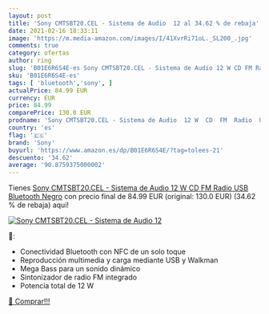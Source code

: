 ```yaml
---
layout: post
title: 'Sony CMTSBT20.CEL - Sistema de Audio  12 al 34.62 % de rebaja'
date: 2021-02-16 18:33:11
image: 'https://m.media-amazon.com/images/I/41XvrRi71oL._SL200_.jpg'
comments: true
category: ofertas
author: ring
slug: 'B01E6R6S4E-es Sony CMTSBT20.CEL - Sistema de Audio 12 W CD FM Radio USB...'
sku: 'B01E6R6S4E-es'
tags: [ 'bluetooth','sony', ]
actualPrice: 84.99 EUR
currency: EUR
price: 84.99
comparePrice: 130.0 EUR
prodname: 'Sony CMTSBT20.CEL - Sistema de Audio  12 W  CD  FM  Radio  USB  Bluetooth   Negro'
country: 'es'
flag: '🇪🇸'
brand: 'Sony'
buyurl: 'https://www.amazon.es/dp/B01E6R6S4E/?tag=tolees-21'
descuento: '34.62'
average: '90.8759375000002'
---
```


Tienes [Sony CMTSBT20.CEL - Sistema de Audio  12 W  CD  FM  Radio  USB  Bluetooth   Negro](https://www.amazon.es/dp/B01E6R6S4E/?tag=tolees-21) con precio final de  84.99 EUR (original: 130.0 EUR) (34.62 %  de rebaja) aqui!

[![Sony CMTSBT20.CEL - Sistema de Audio  12](https://m.media-amazon.com/images/I/41XvrRi71oL._SL200_.jpg)](https://www.amazon.es/dp/B01E6R6S4E/?tag=tolees-21)

🔎:

- Conectividad Bluetooth con NFC de un solo toque
- Reproducción multimedia y carga mediante USB y Walkman
- Mega Bass para un sonido dinámico
- Sintonizador de radio FM integrado
- Potencia total de 12 W

[🛒 Comprar!!!](https://www.amazon.es/dp/B01E6R6S4E/?tag=tolees-21)
